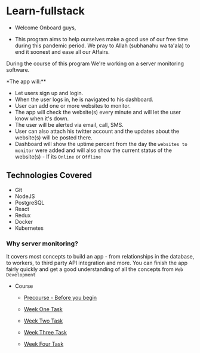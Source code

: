 # Learn-fullstack

- Welcome Onboard guys,

- This program aims to help ourselves make a good use of our free time during this pandemic period. We pray to Allah (subhanahu wa ta'ala) to end it soonest and ease all our Affairs.

During the course of this program We're working on a server monitoring software.

\*The app will:\*\*

- Let users sign up and login.
- When the user logs in, he is navigated to his dashboard.
- User can add one or more websites to monitor.
- The app will check the website(s) every minute and will let the user know when it's down.
- The user will be alerted via email, call, SMS.
- User can also attach his twitter account and the updates about the website(s) will be posted there.
- Dashboard will show the uptime percent from the day the `websites to monitor` were added and will also show the current status of the website(s) - If its `Online` or `Offline`

## Technologies Covered

- Git
- NodeJS
- PostgreSQL
- React
- Redux
- Docker
- Kubernetes

### Why server monitoring?

It covers most concepts to build an app - from relationships in the database, to workers, to third party API integration and more. You can finish the app fairly quickly and get a good understanding of all the concepts from `Web Development`

- Course

  - [Precourse - Before you begin](/tasks/precourse/README.md)

  - [Week One Task](/tasks/week-1/README.md)

  - [Week Two Task](/tasks/week-2/README.md)

  - [Week Three Task](/tasks/week-3/README.md)

  - [Week Four Task](/tasks/week-4/README.md)
